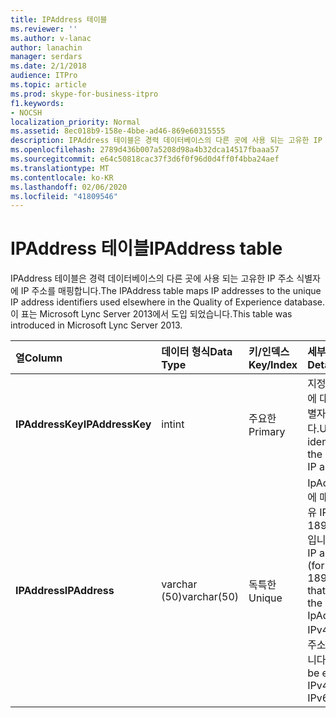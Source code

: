 ```yaml
---
title: IPAddress 테이블
ms.reviewer: ''
ms.author: v-lanac
author: lanachin
manager: serdars
ms.date: 2/1/2018
audience: ITPro
ms.topic: article
ms.prod: skype-for-business-itpro
f1.keywords:
- NOCSH
localization_priority: Normal
ms.assetid: 8ec018b9-158e-4bbe-ad46-869e60315555
description: IPAddress 테이블은 경력 데이터베이스의 다른 곳에 사용 되는 고유한 IP 주소 식별자에 IP 주소를 매핑합니다. 이 표는 Microsoft Lync Server 2013에서 도입 되었습니다.
ms.openlocfilehash: 2789d436b007a5208d98a4b32dca14517fbaaa57
ms.sourcegitcommit: e64c50818cac37f3d6f0f96d0d4ff0f4bba24aef
ms.translationtype: MT
ms.contentlocale: ko-KR
ms.lasthandoff: 02/06/2020
ms.locfileid: "41809546"
---
```

# <a name="ipaddress-table"></a><span data-ttu-id="1bd92-104">IPAddress 테이블</span><span class="sxs-lookup"><span data-stu-id="1bd92-104">IPAddress table</span></span>
 
<span data-ttu-id="1bd92-105">IPAddress 테이블은 경력 데이터베이스의 다른 곳에 사용 되는 고유한 IP 주소 식별자에 IP 주소를 매핑합니다.</span><span class="sxs-lookup"><span data-stu-id="1bd92-105">The IPAddress table maps IP addresses to the unique IP address identifiers used elsewhere in the Quality of Experience database.</span></span> <span data-ttu-id="1bd92-106">이 표는 Microsoft Lync Server 2013에서 도입 되었습니다.</span><span class="sxs-lookup"><span data-stu-id="1bd92-106">This table was introduced in Microsoft Lync Server 2013.</span></span>
  
|<span data-ttu-id="1bd92-107">**열**</span><span class="sxs-lookup"><span data-stu-id="1bd92-107">**Column**</span></span>|<span data-ttu-id="1bd92-108">**데이터 형식**</span><span class="sxs-lookup"><span data-stu-id="1bd92-108">**Data Type**</span></span>|<span data-ttu-id="1bd92-109">**키/인덱스**</span><span class="sxs-lookup"><span data-stu-id="1bd92-109">**Key/Index**</span></span>|<span data-ttu-id="1bd92-110">**세부적인**</span><span class="sxs-lookup"><span data-stu-id="1bd92-110">**Details**</span></span>|
|:-----|:-----|:-----|:-----|
|<span data-ttu-id="1bd92-111">**IPAddressKey**</span><span class="sxs-lookup"><span data-stu-id="1bd92-111">**IPAddressKey**</span></span> <br/> |<span data-ttu-id="1bd92-112">int</span><span class="sxs-lookup"><span data-stu-id="1bd92-112">int</span></span>  <br/> |<span data-ttu-id="1bd92-113">주요한</span><span class="sxs-lookup"><span data-stu-id="1bd92-113">Primary</span></span>  <br/> |<span data-ttu-id="1bd92-114">지정 된 IP 주소에 대 한 고유 식별자입니다.</span><span class="sxs-lookup"><span data-stu-id="1bd92-114">Unique identifier for the specified IP address.</span></span>  <br/> |
|<span data-ttu-id="1bd92-115">**IPAddress**</span><span class="sxs-lookup"><span data-stu-id="1bd92-115">**IPAddress**</span></span> <br/> |<span data-ttu-id="1bd92-116">varchar (50)</span><span class="sxs-lookup"><span data-stu-id="1bd92-116">varchar(50)</span></span>  <br/> |<span data-ttu-id="1bd92-117">독특한</span><span class="sxs-lookup"><span data-stu-id="1bd92-117">Unique</span></span>  <br/> |<span data-ttu-id="1bd92-118">IpAddressKey에 매핑되는 고유 IP 주소 (예: 189.168.1.1)입니다.</span><span class="sxs-lookup"><span data-stu-id="1bd92-118">Unique IP address (for example, 189.168.1.1) that maps to the IpAddressKey.</span></span> <span data-ttu-id="1bd92-119">IPv4 또는 IPv6 주소 일 수 있습니다.</span><span class="sxs-lookup"><span data-stu-id="1bd92-119">This may be either an IPv4 or an IPv6 address.</span></span>  <br/> |
   

